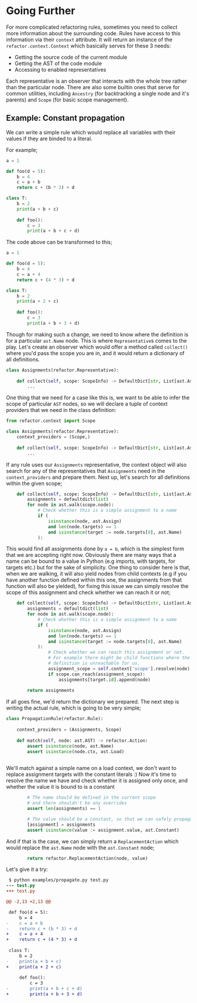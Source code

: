 # Going Further

For more complicated refactoring rules, sometimes you need to
collect more information about the surrounding code. Rules have
access to this information via their `context` attribute. It will
return an instance of the `refactor.context.Context` which basically
serves for these 3 needs:

- Getting the source code of the current module
- Getting the AST of the code module
- Accessing to enabled representatives

Each representative is an observer that interacts with the whole
tree rather than the particular node. There are also some builtin
ones that serve for common utilities, including `Ancestry` (for
backtracking a single node and it's parents) and `Scope` (for basic
scope management).

## Example: Constant propagation

We can write a simple rule which would replace all variables with
their values if they are binded to a literal.

For example;

```python
a = 1

def foo(d = 5):
    b = 4
    c = a + b
    return c + (b * 3) + d

class T:
    b = 2
    print(a + b + c)
    
    def foo():
        c = 3
        print(a + b + c + d)
```

The code above can be transformed to this;

```python
a = 1

def foo(d = 5):
    b = 4
    c = a + 4
    return c + (4 * 3) + d

class T:
    b = 2
    print(a + 2 + c)
    
    def foo():
        c = 3
        print(a + b + 3 + d)
```

Though for making such a change, we need to know where the definition is for a
particular `ast.Name` node. This is where `Representative`s comes to the play.
Let's create an observer which would offer a method called `collect()` where
you'd pass the scope you are in, and it would return a dictionary of all definitions.

```python
class Assignments(refactor.Representative):
    
    def collect(self, scope: ScopeInfo) -> DefaultDict[str, List[ast.Assign]]:
        ...
```

One thing that we need for a case like this is, we want to be able to infer
the scope of particular `AST` nodes, so we will declare a tuple of context providers
that we need in the class definition:

```python
from refactor.context import Scope

class Assignments(refactor.Representative):
    context_providers = (Scope,)
    
    def collect(self, scope: ScopeInfo) -> DefaultDict[str, List[ast.Assign]]:
        ...
```

If any rule uses our `Assignments` representative, the context object will also
search for any of the representatives that `Assignments` need in the `context_providers`
and prepare them. Next up, let's search for all definitions within the given scope;

```python
    def collect(self, scope: ScopeInfo) -> DefaultDict[str, List[ast.Assign]]:
        assignments = defaultdict(list)
        for node in ast.walk(scope.node):
            # Check whether this is a simple assignment to a name
            if (
                isinstance(node, ast.Assign)
                and len(node.targets) == 1
                and isinstance(target := node.targets[0], ast.Name)
            ):
```

This would find all assignments done by `a = b`, which is the simplest form
that we are accepting right now. Obviously there are many ways that a name
can be bound to a value in Python (e.g imports, with targets, for targets etc.)
but for the sake of simplicity. One thing to consider here is that, when we are
walking, it will also yield nodes from child contexts (e.g if you have another
function defined within this one, the assignments from that function will also
be yielded), for fixing this issue we can simply resolve the scope of this
assignment and check whether we can reach it or not;

```python
    def collect(self, scope: ScopeInfo) -> DefaultDict[str, List[ast.Assign]]:
        assignments = defaultdict(list)
        for node in ast.walk(scope.node):
            # Check whether this is a simple assignment to a name
            if (
                isinstance(node, ast.Assign)
                and len(node.targets) == 1
                and isinstance(target := node.targets[0], ast.Name)
            ):
                # Check whether we can reach this assignment or not.
                # For example there might be child functions where the
                # definition is unreachable for us.
                assignment_scope = self.context['scope'].resolve(node)
                if scope.can_reach(assignment_scope):
                    assignments[target.id].append(node)
        
        return assignments

```

If all goes fine, we'd return the dictionary we prepared. The next step is
writing the actual rule, which is going to be very simple;

```python
class PropagationRule(refactor.Rule):
    
    context_providers = (Assignments, Scope)
    
    def match(self, node: ast.AST) -> refactor.Action:
        assert isinstance(node, ast.Name)
        assert isinstance(node.ctx, ast.Load)
            
```

We'll match against a simple name on a load context, we don't want to replace assignment
targets with the constant literals :) Now it's time to resolve the name we have and check
whether it is assigned only once, and whether the value it is bound to is a constant

```python
        # The name should be defined in the current scope
        # and there shouldn't be any overrides
        assert len(assignments) == 1

        # The value should be a constant, so that we can safely propagate
        [assignment] = assignments
        assert isinstance(value := assignment.value, ast.Constant)
```

And if that is the case, we can simply return a `ReplacementAction` which would replace
the `ast.Name` node with the `ast.Constant` node;

```python
        return refactor.ReplacementAction(node, value)
```

Let's give it a try:

```diff
 $ python examples/propagate.py test.py                  
--- test.py
+++ test.py

@@ -2,13 +2,13 @@

 def foo(d = 5):
     b = 4
-    c = a + b
-    return c + (b * 3) + d
+    c = a + 4
+    return c + (4 * 3) + d
 
 class T:
     b = 2
-    print(a + b + c)
+    print(a + 2 + c)
     
     def foo():
         c = 3
-        print(a + b + c + d)
+        print(a + b + 3 + d)
```
